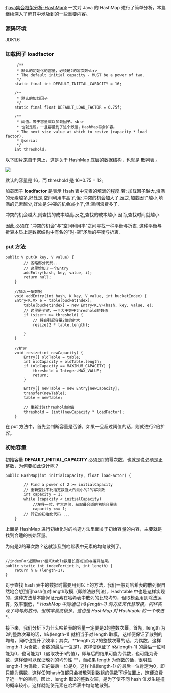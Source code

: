 [《java集合框架分析-HashMap》](http://crazyandcoder.tech/2017/03/15/Java%E9%9B%86%E5%90%88%E6%A1%86%E6%9E%B6%E5%88%86%E6%9E%90-HashMap/)
一文对 Java 的 HashMap 进行了简单分析，本篇继续深入了解其中涉及到的一些重要内容。

### **源码环境**

JDK1.6

### **加载因子 loadfactor**

```
     /**
     * 默认的初始化的容量，必须是2的幂次数<br>
     * The default initial capacity - MUST be a power of two.
     */
    static final int DEFAULT_INITIAL_CAPACITY = 16;

    /**
     * 默认的加载因子
     */
    static final float DEFAULT_LOAD_FACTOR = 0.75f;

    /**
     * 阈值。等于容量乘以加载因子。<br>
     * 也就是说，一旦容量到了这个数值，HashMap将会扩容。
     * The next size value at which to resize (capacity * load factor).
     * @serial
     */
    int threshold;
```

以下图片来自于网上，这是关于 HashMap 底层的数据结构，也就是 散列表 。

![](http://img.blog.csdn.net/20180326142517667?watermark/2/text/aHR0cDovL2Jsb2cuY3Nkbi5uZXQvbGlqaV94Yw==/font/5a6L5L2T/fontsize/400/fill/I0JBQkFCMA==/dissolve/70/gravity/SouthEast)

默认的容量是 16，而 threshold 是 16*0.75 = 12;

加载因子 **loadfactor** 是表示 Hsah 表中元素的填满的程度.若:
加载因子越大,填满的元素越多,好处是,空间利用率高了,但:
冲突的机会加大了.反之,加载因子越小,填满的元素越少,好处是:冲突的机会减小了,但:空间浪费多了.

冲突的机会越大,则查找的成本越高.反之,查找的成本越小.因而,查找时间就越小.

因此,必须在 "冲突的机会"与"空间利用率"之间寻找一种平衡与折衷.
这种平衡与折衷本质上是数据结构中有名的"时-空"矛盾的平衡与折衷.

### **put 方法**

```
public V put(K key, V value) {
        // 省略部分代码...
        // 这里增加了一个Entry
        addEntry(hash, key, value, i); 
        return null;
    }

	//插入一条数据
    void addEntry(int hash, K key, V value, int bucketIndex) {
    Entry<K,V> e = table[bucketIndex];
        table[bucketIndex] = new Entry<K,V>(hash, key, value, e);
        // 这里是关键，一旦大于等于threshold的数值
        if (size++ >= threshold) {
		    // 将会引起容量2倍的扩大
            resize(2 * table.length); 

		}
    }

	//扩容
    void resize(int newCapacity) {
        Entry[] oldTable = table;
        int oldCapacity = oldTable.length;
        if (oldCapacity == MAXIMUM_CAPACITY) {
            threshold = Integer.MAX_VALUE;
            return;
        }

        Entry[] newTable = new Entry[newCapacity];  
        transfer(newTable); 
        table = newTable;

		// 重新计算threshold的值
        threshold = (int)(newCapacity * loadFactor);
    }
```

在 put 方法中，首先会判断容量是否够，如果一旦超过阈值的话，则就进行2倍扩容。

### **初始容量**

初始容量 **DEFAULT_INITIAL_CAPACITY** 必须是2的幂次数，也就是说必须是正整数，为何要如此设计呢？

```
public HashMap(int initialCapacity, float loadFactor) {
         
        // Find a power of 2 >= initialCapacity
        // 重新查找不比指定数值大的最小的2的幂次数
        int capacity = 1;
        while (capacity < initialCapacity)
	        //左移一位，扩大两倍，获取最合适的初始容量值
            capacity <<= 1;
        // 其它的初始化代码 ...
    }
```

上面是 HashMap 进行初始化时的构造方法里面关于初始容量的内容，主要就是找到合适的初始容量。

为何是2的幂次数？这就涉及到哈希表中元素的均匀散列了。

```

//indexFor返回hash值和table数组长度减1的与运算结果。
public static int indexFor(int h, int length) {
	return h & (length-1);   
}
```

对于查找 hash 表中的数据时需要用到以上的方法，我们一般对哈希表的散列很自然地会想到用hash值对length取模（即除法散列法），Hashtable
中也是这样实现的，这种方法基本能保证元素在哈希表中散列的比较均匀，但取模会用到除法运算，效率很低，*
*HashMap 中则通过 h&(length-1) 的方法来代替取模，同样实现了均匀的散列，但效率要高很多，这也是 HashMap 对
Hashtable 的一个改进**。

接下来，我们分析下为什么哈希表的容量一定要是2的整数次幂。首先，length 为2的整数次幂的话，h&(length-1)
就相当于对 length 取模，这样便保证了散列的均匀，同时也提升了效率；其次，**length 为2的整数次幂的话，为偶数，这样
length-1 为奇数，奇数的最后一位是1，这样便保证了 h&(length-1)
的最后一位可能为0，也可能为1（这取决于h的值），即与后的结果可能为偶数，也可能为奇数，这样便可以保证散列的均匀性
**，而如果 length 为奇数的话，很明显 length-1 为偶数，它的最后一位是0，这样 h&(length-1)
的最后一位肯定为0，即只能为偶数，这样任何hash值都只会被散列到数组的偶数下标位置上，这便浪费了近一半的空间，因此，length
取2的整数次幂，是为了使不同 hash 值发生碰撞的概率较小，这样就能使元素在哈希表中均匀地散列。

 



